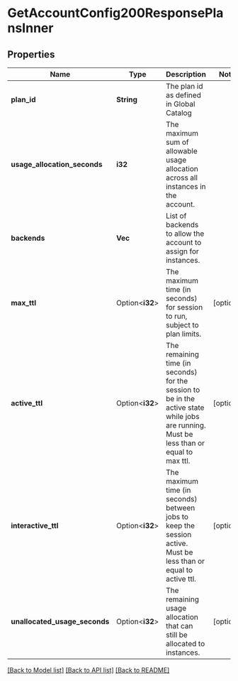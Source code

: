 # GetAccountConfig200ResponsePlansInner

## Properties

Name | Type | Description | Notes
------------ | ------------- | ------------- | -------------
**plan_id** | **String** | The plan id as defined in Global Catalog | 
**usage_allocation_seconds** | **i32** | The maximum sum of allowable usage allocation across all instances in the account. | 
**backends** | **Vec<String>** | List of backends to allow the account to assign for instances. | 
**max_ttl** | Option<**i32**> | The maximum time (in seconds) for session to run, subject to plan limits. | [optional]
**active_ttl** | Option<**i32**> | The remaining time (in seconds) for the session to be in the active state while jobs are running. Must be less than or equal to max ttl. | [optional]
**interactive_ttl** | Option<**i32**> | The maximum time (in seconds) between jobs to keep the session active. Must be less than or equal to active ttl. | [optional]
**unallocated_usage_seconds** | Option<**i32**> | The remaining usage allocation that can still be allocated to instances. | [optional]

[[Back to Model list]](../README.md#documentation-for-models) [[Back to API list]](../README.md#documentation-for-api-endpoints) [[Back to README]](../README.md)


